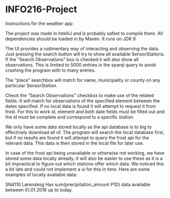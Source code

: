 # INFO216-Project

Instructions for the weather app

The project was made in IntelliJ and is probably safest to compile there.  All dependencies should be loaded in by Maven. It runs on JDK 8

The UI provides a rudimentary way of interacting and observing the data. 
Just pressing the search button will try to show all available SensorStations. If the “Search Observations” box is checked it will also show all observations. This is limited to 5000 entries in the sparql query to avoid crashing the program with to many entries.

The “place” searchbox will match for name, municipality or county on any particular SensorStation.

Check the “Search Observations” checkbox to make use of the related fields. It will match for observations of the specified element between the dates specified. If no local data is found it will attempt to request it from frost. For this to work id, element and both date fields must be filled out and the id must be complete and correspond to a specific station.

We only have some data stored locally as the api database is to big to effectively download all of. The program will search the local database first, but if no results are found it will attempt to query the frost api for the relevant data. This data is then stored in the local file for later use.

In case of the frost api being unavailable or otherwise not working, we have stored some data locally already. It will also be easier to use these as it is a bit impractical to figure out which stations offer which data. We noticed this a bit late and could not implement a ui for this in time. Here are some examples of locally available data:

SN4110 Lørenskog
Has sum(precipitation_amount P1D) data available between 01.01.2016 up to today.
